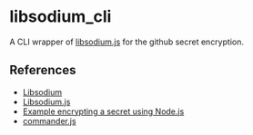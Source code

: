 # libsodium_cli

A CLI wrapper of [libsodium.js](https://github.com/jedisct1/libsodium.js) for the github secret encryption.

## References

- [Libsodium](https://libsodium.gitbook.io/doc/)
- [Libsodium.js](https://github.com/jedisct1/libsodium.js)
- [Example encrypting a secret using Node.js](https://docs.github.com/en/rest/guides/encrypting-secrets-for-the-rest-api?apiVersion=2022-11-28#example-encrypting-a-secret-using-nodejs)
- [commander.js](https://github.com/tj/commander.js)

